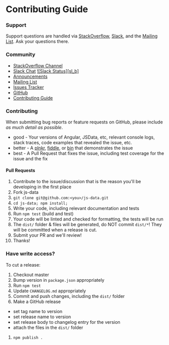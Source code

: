 # Contributing Guide

### Support

Support questions are handled via [StackOverflow][so], [Slack][slack], and the
[Mailing List][ml]. Ask your questions there.

### Community
- [StackOverflow Channel][so]
- [Slack Chat][slack] [![Slack Status][sl_b]][slack]
- [Announcements](http://www.js-data.io/blog)
- [Mailing List](ml)
- [Issues Tracker](https://github.com/js-data/js-data/issues)
- [GitHub](https://github.com/js-data/js-data)
- [Contributing Guide](https://github.com/js-data/js-data/blob/master/CONTRIBUTING.md)

### Contributing

When submitting bug reports or feature requests on GitHub, please include _as
much detail as possible_.

- good - Your versions of Angular, JSData, etc, relevant console logs, stack
traces, code examples that revealed the issue, etc.
- better - A [plnkr](http://plnkr.co/), [fiddle](http://jsfiddle.net/), or
[bin](http://jsbin.com/?html,output) that demonstrates the issue
- best - A Pull Request that fixes the issue, including test coverage for the
issue and the fix

#### Pull Requests

1. Contribute to the issue/discussion that is the reason you'll be developing in
the first place
1. Fork js-data
1. `git clone git@github.com:<you>/js-data.git`
1. `cd js-data; npm install;`
1. Write your code, including relevant documentation and tests
1. Run `npm test` (build and test)
1. Your code will be linted and checked for formatting, the tests will be run
1. The `dist/` folder & files will be generated, do NOT commit `dist/*`! They
will be committed when a release is cut.
1. Submit your PR and we'll review!
1. Thanks!

### Have write access?

To cut a release:

1. Checkout master
1. Bump version in `package.json` appropriately
1. Run `npm test`
1. Update `CHANGELOG.md` appropriately
1. Commit and push changes, including the `dist/` folder
1. Make a GitHub release
  - set tag name to version
  - set release name to version
  - set release body to changelog entry for the version
  - attach the files in the `dist/` folder
1. `npm publish .`

[slack]: http://slack.js-data.io
[ml]: https://groups.io/org/groupsio/jsdata
[so]: http://stackoverflow.com/questions/tagged/jsdata
